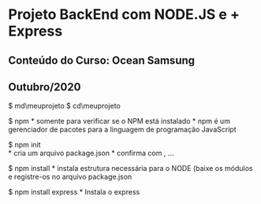 # Projeto BackEnd com NODE.JS e + Express
## Conteúdo do Curso: Ocean Samsung 
## Outubro/2020


$ md\meuprojeto
$ cd\meuprojeto

$ npm
	* somente para verificar se o NPM está instalado
	* npm é um gerenciador de pacotes para a linguagem de programação JavaScript

$ npm init  
	* cria um arquivo package.json
	* confirma com <enter>, <enter>...

$ npm install
	* instala estrutura necessária para o NODE (baixe os módulos e registre-os no arquivo package.json

$ npm install express
	* Instala o express



